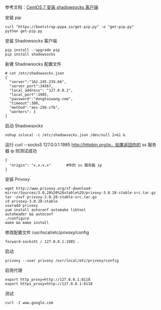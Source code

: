 参考文档：[CentOS 7 安装 shadowsocks 客户端](https://brickyang.github.io/2017/01/14/CentOS-7-%E5%AE%89%E8%A3%85-Shadowsocks-%E5%AE%A2%E6%88%B7%E7%AB%AF/)

安装 pip

```
curl "https://bootstrap.pypa.io/get-pip.py" -o "get-pip.py"
python get-pip.py
```

安装 Shadowsocks 客户端

```
pip install --upgrade pip
pip install shadowsocks
```

新建 Shadowsocks 配置文件 

```
# cat /etc/shadowsocks.json 
{
  "server":"162.245.239.66",            
  "server_port":34567,                
  "local_address": "127.0.0.1",  
  "local_port":1985,                 
  "password":"dongtaiwang.com",        
  "timeout":300,                  
  "method":"aes-256-cfb",        
  "workers": 1                   
}
```

启动 Shadowsocks

```
nohup sslocal -c /etc/shadowsocks.json /dev/null 2>&1 &
```

运行 curl --socks5 127.0.0.1:1985 http://httpbin.org/ip，如果返回你的 ss 服务器 ip 则测试成功

```
{
  "origin": "x.x.x.x"       #你的 ss 服务器 ip
}
```

安装 Privoxy

```
wget http://www.privoxy.org/sf-download-mirror/Sources/3.0.28%20%28stable%29/privoxy-3.0.28-stable-src.tar.gz
tar -zxvf privoxy-3.0.28-stable-src.tar.gz
cd privoxy-3.0.28-stable
useradd privoxy
yum install autoconf automake libtool
autoheader && autoconf
./configure
make && make install
```

修改配置文件 /usr/local/etc/privoxy/config

```
forward-socks5t / 127.0.0.1:1985 .
```

启动

```
privoxy --user privoxy /usr/local/etc/privoxy/config
```

启用代理

```
export http_proxy=http://127.0.0.1:8118      
export https_proxy=http://127.0.0.1:8118
```

测试

```
curl -I www.google.com
```